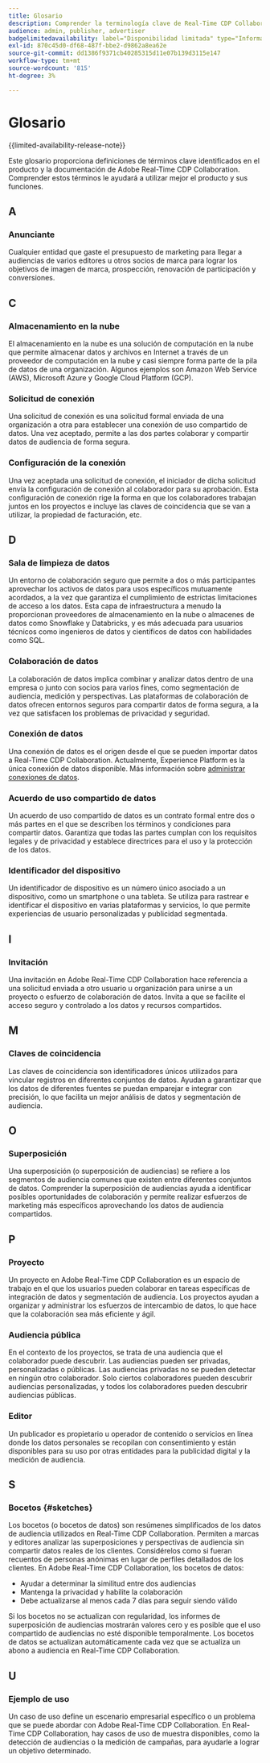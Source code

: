 ```yaml
---
title: Glosario
description: Comprender la terminología clave de Real-Time CDP Collaboration
audience: admin, publisher, advertiser
badgelimitedavailability: label="Disponibilidad limitada" type="Informative" url="https://helpx.adobe.com/legal/product-descriptions/real-time-customer-data-platform-collaboration.html newtab=true"
exl-id: 870c45d0-df68-487f-bbe2-d9862a8ea62e
source-git-commit: dd1386f9371cb40285315d11e07b139d3115e147
workflow-type: tm+mt
source-wordcount: '815'
ht-degree: 3%

---
```


# Glosario

{{limited-availability-release-note}}

Este glosario proporciona definiciones de términos clave identificados en el producto y la documentación de Adobe Real-Time CDP Collaboration. Comprender estos términos le ayudará a utilizar mejor el producto y sus funciones.

## A

### Anunciante

Cualquier entidad que gaste el presupuesto de marketing para llegar a audiencias de varios editores u otros socios de marca para lograr los objetivos de imagen de marca, prospección, renovación de participación y conversiones.

## C

### Almacenamiento en la nube

El almacenamiento en la nube es una solución de computación en la nube que permite almacenar datos y archivos en Internet a través de un proveedor de computación en la nube y casi siempre forma parte de la pila de datos de una organización. Algunos ejemplos son Amazon Web Service (AWS), Microsoft Azure y Google Cloud Platform (GCP).

### Solicitud de conexión

Una solicitud de conexión es una solicitud formal enviada de una organización a otra para establecer una conexión de uso compartido de datos. Una vez aceptado, permite a las dos partes colaborar y compartir datos de audiencia de forma segura.

### Configuración de la conexión

Una vez aceptada una solicitud de conexión, el iniciador de dicha solicitud envía la configuración de conexión al colaborador para su aprobación. Esta configuración de conexión rige la forma en que los colaboradores trabajan juntos en los proyectos e incluye las claves de coincidencia que se van a utilizar, la propiedad de facturación, etc.

<!--

### Crosswalk

An identity crosswalk is a tool used to connect different identifiers across datasets to enrich your audience data with additional attributes or dimensions. It creates a bridge between different data points, allowing for a more comprehensive and cohesive view of the data.

-->

## D

### Sala de limpieza de datos

Un entorno de colaboración seguro que permite a dos o más participantes aprovechar los activos de datos para usos específicos mutuamente acordados, a la vez que garantiza el cumplimiento de estrictas limitaciones de acceso a los datos. Esta capa de infraestructura a menudo la proporcionan proveedores de almacenamiento en la nube o almacenes de datos como Snowflake y Databricks, y es más adecuada para usuarios técnicos como ingenieros de datos y científicos de datos con habilidades como SQL.

### Colaboración de datos

La colaboración de datos implica combinar y analizar datos dentro de una empresa o junto con socios para varios fines, como segmentación de audiencia, medición y perspectivas. Las plataformas de colaboración de datos ofrecen entornos seguros para compartir datos de forma segura, a la vez que satisfacen los problemas de privacidad y seguridad.

### Conexión de datos

Una conexión de datos es el origen desde el que se pueden importar datos a Real-Time CDP Collaboration. Actualmente, Experience Platform es la única conexión de datos disponible. Más información sobre [administrar conexiones de datos](/help/guide/setup/manage-data-connection.md).

### Acuerdo de uso compartido de datos

Un acuerdo de uso compartido de datos es un contrato formal entre dos o más partes en el que se describen los términos y condiciones para compartir datos. Garantiza que todas las partes cumplan con los requisitos legales y de privacidad y establece directrices para el uso y la protección de los datos.

### Identificador del dispositivo

Un identificador de dispositivo es un número único asociado a un dispositivo, como un smartphone o una tableta. Se utiliza para rastrear e identificar el dispositivo en varias plataformas y servicios, lo que permite experiencias de usuario personalizadas y publicidad segmentada.

## I

### Invitación

Una invitación en Adobe Real-Time CDP Collaboration hace referencia a una solicitud enviada a otro usuario u organización para unirse a un proyecto o esfuerzo de colaboración de datos. Invita a que se facilite el acceso seguro y controlado a los datos y recursos compartidos.

<!--

## J

### Join key

In the context of identity crosswalks, a join key is a unique identifier used to match and link different identifiers across datasets, enabling the integration and unification of audience data from various sources. For example, a hashed email (HEM) can be a join key.

-->

## M

### Claves de coincidencia

Las claves de coincidencia son identificadores únicos utilizados para vincular registros en diferentes conjuntos de datos. Ayudan a garantizar que los datos de diferentes fuentes se puedan emparejar e integrar con precisión, lo que facilita un mejor análisis de datos y segmentación de audiencia.

## O

### Superposición

Una superposición (o superposición de audiencias) se refiere a los segmentos de audiencia comunes que existen entre diferentes conjuntos de datos. Comprender la superposición de audiencias ayuda a identificar posibles oportunidades de colaboración y permite realizar esfuerzos de marketing más específicos aprovechando los datos de audiencia compartidos.

## P

### Proyecto

Un proyecto en Adobe Real-Time CDP Collaboration es un espacio de trabajo en el que los usuarios pueden colaborar en tareas específicas de integración de datos y segmentación de audiencia. Los proyectos ayudan a organizar y administrar los esfuerzos de intercambio de datos, lo que hace que la colaboración sea más eficiente y ágil.

### Audiencia pública

En el contexto de los proyectos, se trata de una audiencia que el colaborador puede descubrir. Las audiencias pueden ser privadas, personalizadas o públicas. Las audiencias privadas no se pueden detectar en ningún otro colaborador. Solo ciertos colaboradores pueden descubrir audiencias personalizadas, y todos los colaboradores pueden descubrir audiencias públicas.

### Editor

Un publicador es propietario u operador de contenido o servicios en línea donde los datos personales se recopilan con consentimiento y están disponibles para su uso por otras entidades para la publicidad digital y la medición de audiencia.

## S

### Bocetos {#sketches}

Los bocetos (o bocetos de datos) son resúmenes simplificados de los datos de audiencia utilizados en Real-Time CDP Collaboration. Permiten a marcas y editores analizar las superposiciones y perspectivas de audiencia sin compartir datos reales de los clientes. Considérelos como si fueran recuentos de personas anónimas en lugar de perfiles detallados de los clientes.
En Adobe Real-Time CDP Collaboration, los bocetos de datos:

* Ayudar a determinar la similitud entre dos audiencias
* Mantenga la privacidad y habilite la colaboración
* Debe actualizarse al menos cada 7 días para seguir siendo válido

Si los bocetos no se actualizan con regularidad, los informes de superposición de audiencias mostrarán valores cero y es posible que el uso compartido de audiencias no esté disponible temporalmente. Los bocetos de datos se actualizan automáticamente cada vez que se actualiza un abono a audiencia en Real-Time CDP Collaboration.

## U

### Ejemplo de uso

Un caso de uso define un escenario empresarial específico o un problema que se puede abordar con Adobe Real-Time CDP Collaboration. En Real-Time CDP Collaboration, hay casos de uso de muestra disponibles, como la detección de audiencias o la medición de campañas, para ayudarle a lograr un objetivo determinado.
